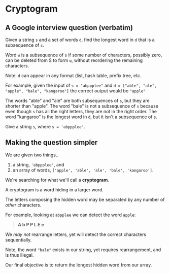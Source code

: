 # Cryptogram

## A Google interview question (verbatim)

Given a string `s` and a set of words `d`, find the longest word in `d` that is a subsequence of `s`.

Word `w` is a subsequence of `s` if some number of characters, possibly zero, can be deleted from S to form `w`, without reordering the remaining characters.

Note: `d` can appear in any format (list, hash table, prefix tree, etc.

For example, given the input of `s = "abppplee"` and `d = ["able", "ale", "apple", "bale", "kangaroo"]` the correct output would be `"apple"`

The words "able" and "ale" are both subsequences of `s`, but they are shorter than "apple".
The word "bale" is not a subsequence of `s` because even though `s` has all the right letters, they are not in the right order.
The word "kangaroo" is the longest word in `d`, but it isn't a subsequence of `s`.

Give a string `s`, where `s = 'abppplee'`.

## Making the question simpler

We are given two things..

1. a string, `'abppplee'`, and
2. an array of words, `['apple', 'able', 'ale', 'bale', 'kangaroo']`.

We're searching for what we'll call a **cryptogram**.

A cryptogram is a word hiding in a larger word.

The letters composing the hidden word may be separated by any number of _other_ characters.

For example, looking at `abpplee` we can detect the word `apple`:

> **A b P P L E e**

We _may not_ rearrange letters, yet will detect the correct characters sequentially.

Note, the word `"bale"` exists in our string, yet requires rearrangement, and is thus illegal.

Our final objective is to return the longest hidden word from our array.
